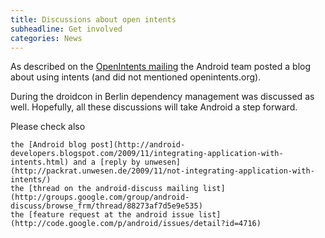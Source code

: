 ```yaml
---
title: Discussions about open intents
subheadline: Get involved
categories: News
---
```


As described on the [OpenIntents mailing](http://groups.google.com/group/openintents/browse_frm/thread/69f8a31ff31998d8#) the Android team posted a blog about using intents (and did not mentioned openintents.org).

During the droidcon in Berlin dependency management was discussed as well. Hopefully, all these discussions will take Android a step forward.

Please check also

    the [Android blog post](http://android-developers.blogspot.com/2009/11/integrating-application-with-intents.html) and a [reply by unwesen](http://packrat.unwesen.de/2009/11/not-integrating-application-with-intents/)
    the [thread on the android-discuss mailing list](http://groups.google.com/group/android-discuss/browse_frm/thread/88273af7d5e9e535)
    the [feature request at the android issue list](http://code.google.com/p/android/issues/detail?id=4716)
